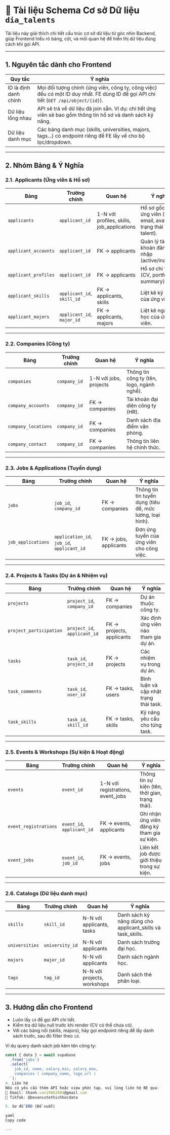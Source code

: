 # 📖 Tài liệu Schema Cơ sở Dữ liệu `dia_talents`

Tài liệu này giải thích chi tiết cấu trúc cơ sở dữ liệu từ góc nhìn Backend, giúp Frontend hiểu rõ bảng, cột, và mối quan hệ để hiển thị dữ liệu đúng cách khi gọi API.

---

## 1. Nguyên tắc dành cho Frontend

| Quy tắc | Ý nghĩa |
|--------|---------|
| ID là định danh chính | Mọi đối tượng chính (ứng viên, công ty, công việc) đều có một ID duy nhất. FE dùng ID để gọi API chi tiết (`GET /api/object/{id}`). |
| Dữ liệu lồng nhau | API sẽ trả về dữ liệu đã join sẵn. Ví dụ: chi tiết ứng viên sẽ bao gồm thông tin hồ sơ và danh sách kỹ năng. |
| Dữ liệu danh mục | Các bảng danh mục (skills, universities, majors, tags...) có endpoint riêng để FE lấy về cho bộ lọc/dropdown. |

---

## 2. Nhóm Bảng & Ý Nghĩa

### 2.1. Applicants (Ứng viên & Hồ sơ)
| Bảng | Trường chính | Quan hệ | Ý nghĩa |
|------|-------------|---------|--------|
| `applicants` | `applicant_id` | 1-N với profiles, skills, job_applications | Hồ sơ gốc của ứng viên (tên, email, avatar, trạng thái talent). |
| `applicant_accounts` | `applicant_id` | FK → applicants | Quản lý tài khoản đăng nhập (active/inactive). |
| `applicant_profiles` | `applicant_id` | FK → applicants | Hồ sơ chi tiết (CV, portfolio, summary). |
| `applicant_skills` | `applicant_id`, `skill_id` | FK → applicants, skills | Liệt kê kỹ năng của ứng viên. |
| `applicant_majors` | `applicant_id`, `major_id` | FK → applicants, majors | Liệt kê ngành học của ứng viên. |

---

### 2.2. Companies (Công ty)
| Bảng | Trường chính | Quan hệ | Ý nghĩa |
|------|-------------|---------|--------|
| `companies` | `company_id` | 1-N với jobs, projects | Thông tin công ty (tên, logo, ngành nghề). |
| `company_accounts` | `company_id` | FK → companies | Tài khoản đại diện công ty (HR). |
| `company_locations` | `company_id` | FK → companies | Danh sách địa điểm văn phòng. |
| `company_contact` | `company_id` | FK → companies | Thông tin liên hệ chính thức. |

---

### 2.3. Jobs & Applications (Tuyển dụng)
| Bảng | Trường chính | Quan hệ | Ý nghĩa |
|------|-------------|---------|--------|
| `jobs` | `job_id`, `company_id` | FK → companies | Thông tin tin tuyển dụng (tiêu đề, mức lương, loại hình). |
| `job_applications` | `application_id`, `job_id`, `applicant_id` | FK → jobs, applicants | Đơn ứng tuyển của ứng viên cho công việc. |

---

### 2.4. Projects & Tasks (Dự án & Nhiệm vụ)
| Bảng | Trường chính | Quan hệ | Ý nghĩa |
|------|-------------|---------|--------|
| `projects` | `project_id`, `company_id` | FK → companies | Dự án thuộc công ty. |
| `project_participation` | `project_id`, `applicant_id` | FK → projects, applicants | Xác định ứng viên nào tham gia dự án. |
| `tasks` | `task_id`, `project_id` | FK → projects | Các nhiệm vụ trong dự án. |
| `task_comments` | `task_id`, `user_id` | FK → tasks, users | Bình luận và cập nhật trạng thái task. |
| `task_skills` | `task_id`, `skill_id` | FK → tasks, skills | Kỹ năng yêu cầu cho từng task. |

---

### 2.5. Events & Workshops (Sự kiện & Hoạt động)
| Bảng | Trường chính | Quan hệ | Ý nghĩa |
|------|-------------|---------|--------|
| `events` | `event_id` | 1-N với registrations, event_jobs | Thông tin sự kiện (tên, thời gian, trạng thái). |
| `event_registrations` | `event_id`, `applicant_id` | FK → events, applicants | Ghi nhận ứng viên đăng ký tham gia sự kiện. |
| `event_jobs` | `event_id`, `job_id` | FK → events, jobs | Liên kết job được giới thiệu trong sự kiện. |

---

### 2.6. Catalogs (Dữ liệu danh mục)
| Bảng | Trường chính | Quan hệ | Ý nghĩa |
|------|-------------|---------|--------|
| `skills` | `skill_id` | N-N với applicants, tasks | Danh sách kỹ năng dùng cho applicant_skills và task_skills. |
| `universities` | `university_id` | N-N với applicants | Danh sách trường đại học. |
| `majors` | `major_id` | N-N với applicants | Danh sách ngành học. |
| `tags` | `tag_id` | N-N với projects, workshops | Danh sách thẻ phân loại. |

---

## 3. Hướng dẫn cho Frontend

- Luôn lấy `id` để gọi API chi tiết.
- Kiểm tra dữ liệu null trước khi render (CV có thể chưa có).
- Với các bảng nối (skills, majors), hãy gọi endpoint riêng để lấy danh sách trước, sau đó filter theo `id`.

Ví dụ query danh sách job kèm tên công ty:
```js
const { data } = await supabase
  .from('jobs')
  .select(`
    job_id, name, salary_min, salary_max,
    companies ( company_name, logo_url )
  `);
4. Liên hệ
Nếu có yêu cầu thêm API hoặc view phức tạp, vui lòng liên hệ BE qua:
📧 Email: thanh.van19062004@gmail.com
📱 TikTok: @bevancutethichhocdata

5. Sơ đồ ERD (Đề xuất)

yaml
Copy code

---

